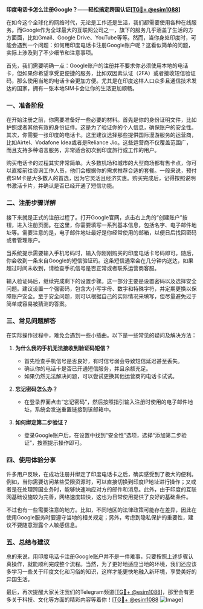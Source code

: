 **印度电话卡怎么注册Google？——轻松搞定跨国认证[[TG💪+ @esim1088](https://t.me/s/esim1088)]**

在如今这个全球化的网络时代，无论是工作还是生活，我们都需要使用各种在线服务。而Google作为全球最大的互联网公司之一，旗下的服务几乎涵盖了生活的方方面面，比如Gmail、Google Drive、YouTube等等。然而，当你身处印度时，可能会遇到一个问题：如何用印度电话卡注册Google账户呢？这看似简单的问题，实际上涉及到了不少细节和注意事项。

首先，我们需要明确一点：Google账户的注册并不要求你必须使用本地的电话卡，但如果你希望享受更便捷的服务，比如双因素认证（2FA）或者接收短信验证码，那么使用当地的电话卡会更加方便。尤其是在印度这样人口众多且通信技术发达的国家，拥有一张本地SIM卡会让你的生活更加顺畅。

### 一、准备阶段

在开始注册之前，你需要准备好一些必要的材料。首先是你的身份证明文件，比如护照或者其他有效的身份证件。这是为了验证你的个人信息，确保账户的安全性。其次，你需要一张印度的电话卡。这里建议选择那些提供国际漫游服务的运营商，比如Airtel、Vodafone Idea或者是Reliance Jio。这些运营商不仅覆盖范围广，而且支持多种语言服务，非常适合初次到印度旅行或工作的用户。

购买电话卡的过程其实非常简单。大多数机场和城市的大型商场都有售卡点，你可以直接前往咨询工作人员，他们会根据你的需求推荐合适的套餐。一般来说，预付费SIM卡是大多数人的首选，因为它灵活且经济实惠。购买完成后，记得按照说明书激活卡片，并确认是否已经开通了短信功能。

### 二、注册步骤详解

接下来就是正式的注册过程了。打开Google官网，点击右上角的“创建账户”按钮，进入注册页面。在这里，你需要填写一系列基本信息，包括名字、电子邮件地址等。需要注意的是，电子邮件地址最好是你经常使用的邮箱，以便日后找回密码或者管理账户。

当系统提示需要输入手机号码时，输入你刚刚购买的印度电话卡号码即可。随后，你会收到一条来自Google的短信验证码。这条短信通常会在几分钟内送达，如果超过时间未收到，请检查手机信号是否正常或者联系运营商客服。

输入验证码后，继续完成剩下的设置步骤。这一部分主要是设置密码以及选择安全问题。建议设置一个强密码，包含大小写字母、数字和特殊字符，并定期更换以保障账户安全。至于安全问题，则可以根据自己的实际情况来填写，但尽量避免过于简单或容易被猜测的答案。

### 三、常见问题解答

在实际操作过程中，难免会遇到一些小插曲。以下是一些常见的疑问及解决方法：

1. **为什么我的手机无法接收到验证码短信？**
   - 首先检查手机信号是否良好，有时信号弱会导致短信延迟甚至丢失。
   - 确认你的电话卡是否已开通短信服务，并且余额充足。
   - 如果仍然无法解决问题，可以尝试更换其他运营商的电话卡试试。

2. **忘记密码怎么办？**
   - 在登录界面点击“忘记密码”，然后按照指引输入注册时使用的电子邮件地址，系统会发送重置链接到该邮箱中。

3. **如何绑定第二步验证？**
   - 登录Google账户后，在设置中找到“安全性”选项，选择“添加第二步验证”，按照提示操作即可。

### 四、使用体验分享

许多用户反映，在成功注册并绑定了印度电话卡之后，确实感受到了极大的便利。例如，当你需要访问某些受限资源时，可以直接切换到印度IP地址进行操作；又或者是在处理跨国业务时，能够快速响应对方的邮件和消息。此外，由于印度的互联网基础设施较为完善，网络速度较快，这也为日常使用提供了良好的基础条件。

不过也有一些需要注意的地方。比如，不同地区的法律政策可能存在差异，因此在使用Google服务时要遵守当地的相关规定；另外，考虑到隐私保护的重要性，建议不要随意泄露个人敏感信息。

### 五、总结与建议

总的来说，用印度电话卡注册Google账户并不是一件难事，只要按照上述步骤认真操作，就能顺利完成整个流程。当然，为了更好地适应当地的环境，我们还应该多学习一些关于印度文化和习俗的知识，这样才能更快地融入新环境，享受美好的异国生活。

最后，再次提醒大家关注我们的Telegram频道[[TG💪+ @esim1088](https://t.me/s/esim1088)]，那里会有更多关于科技、文化等方面的精彩内容等着你！[[TG💪+ @esim1088](https://t.me/s/esim1088) ![Image](https://i.postimg.cc/4NQfJmqS/Snipaste-2025-05-13-00-14-12.png)]